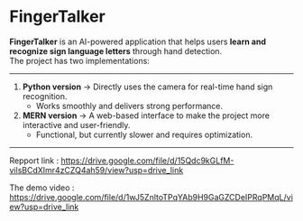 # FingerTalker

**FingerTalker** is an AI-powered application that helps users **learn and recognize sign language letters** through hand detection.  
The project has two implementations:  

---

1. **Python version** → Directly uses the camera for real-time hand sign recognition.  
   - Works smoothly and delivers strong performance.  
2. **MERN version** → A web-based interface to make the project more interactive and user-friendly.  
   - Functional, but currently slower and requires optimization.  

---

Repport link : https://drive.google.com/file/d/15Qdc9kGLfM-vilsBCdXImr4zCZQ4ah59/view?usp=drive_link

The demo video : https://drive.google.com/file/d/1wJ5ZnltoTPqYAb9H9GaGZCDeIPRqPMqL/view?usp=drive_link

